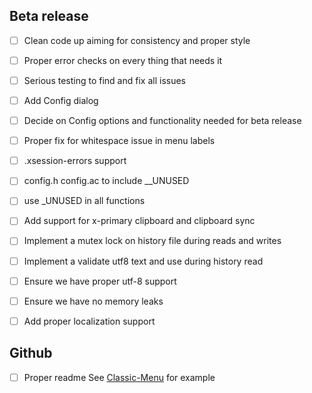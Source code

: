 Beta release
------------

- [ ] Clean code up aiming for consistency and proper style

- [ ] Proper error checks on every thing that needs it

- [ ] Serious testing to find and fix all issues

- [ ] Add Config dialog

- [ ] Decide on Config options and functionality needed for beta release

- [ ] Proper fix for whitespace issue in menu labels

- [ ] .xsession-errors support

- [ ] config.h config.ac to include __UNUSED

- [ ] use _UNUSED in all functions

- [ ] Add support for x-primary clipboard and clipboard sync
 
- [ ] Implement a mutex lock on history file during reads and writes

- [ ] Implement a validate utf8 text and use during history read
 
- [ ] Ensure we have proper utf-8 support

- [ ] Ensure we have no memory leaks

- [ ] Add proper localization support 

Github
------

- [ ] Proper readme See [Classic-Menu](https://github.com/rbtylee/Classic-Menu) for example
